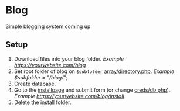 # Blog
Simple blogging system coming up

## Setup
1. Download files into your blog folder. *Example https://yourwebsite.com/blog*
2. Set root folder of blog on `$subfolder` [array/directory.php](https://github.com/joepdooper/blog/blob/development/array/directory.php). *Example $subfolder = "/blog/";*
4. Create database.
5. Go to the [installpage](https://github.com/joepdooper/blog/blob/development/install/) and submit form (or change [creds/db.php](https://github.com/joepdooper/blog/blob/development/creds/db.php)). *Example https://yourwebsite.com/blog/install*
6. Delete the [install](https://github.com/joepdooper/blog/blob/development/install/) folder.
